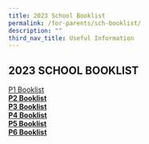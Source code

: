 ```yaml
---
title: 2023 School Booklist
permalink: /for-parents/sch-booklist/
description: ""
third_nav_title: Useful Information
---
```

## 2023 SCHOOL BOOKLIST

[P1 Booklist](/files/2023%20School%20Booklist/Palm%20View%20%20Booklist%202023%20Primary%201%20(1).pdf)<br>
**[P2 Booklist](/files/Palm%20View%20Booklist%202022%20P2.pdf)** <br>
**[P3 Booklist](/files/Palm%20View%20Booklist%202022%20P3.pdf)** <br>
**[P4 Booklist](/files/Palm%20View%20Booklist%202022%20P4%20.pdf)** <br>
**[P5 Booklist](/files/Palm%20View%20Booklist%202022%20P5.pdf)** <br>
**[P6 Booklist](/files/Palm%20View%20Booklist%202022%20P6.pdf)**